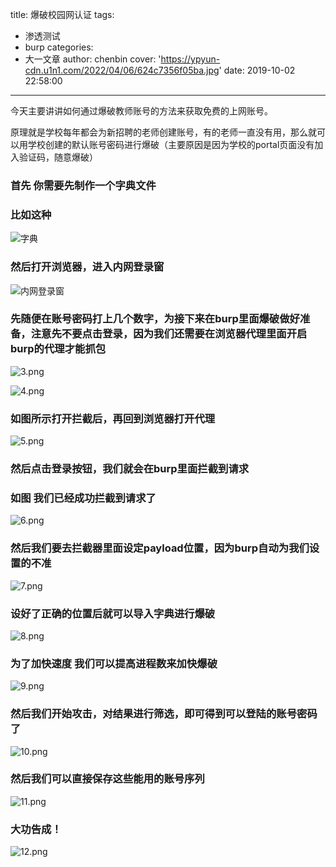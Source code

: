 title: 爆破校园网认证
tags:
  - 渗透测试
  - burp
categories:
  - 大一文章
author: chenbin
cover: 'https://ypyun-cdn.u1n1.com/2022/04/06/624c7356f05ba.jpg'
date: 2019-10-02 22:58:00
---

今天主要讲讲如何通过爆破教师账号的方法来获取免费的上网账号。




原理就是学校每年都会为新招聘的老师创建账号，有的老师一直没有用，那么就可以用学校创建的默认账号密码进行爆破（主要原因是因为学校的portal页面没有加入验证码，随意爆破）





### 首先 你需要先制作一个字典文件
### 比如这种
![字典](https://ypyun-cdn.u1n1.com//img/picgo202204060051288.png "字典")


### 然后打开浏览器，进入内网登录窗
![内网登录窗](https://ypyun-cdn.u1n1.com/2022/04/06/624c7356abcec.png "内网登录窗")

### 先随便在账号密码打上几个数字，为接下来在burp里面爆破做好准备，注意先不要点击登录，因为我们还需要在浏览器代理里面开启burp的代理才能抓包

![3.png](https://ypyun-cdn.u1n1.com/2022/04/06/624c7357028c7.png)

![4.png](https://ypyun-cdn.u1n1.com/2022/04/06/624c73569ae59.png)

### 如图所示打开拦截后，再回到浏览器打开代理

![5.png](https://ypyun-cdn.u1n1.com/2022/04/06/624c7356ec77b.png)

### 然后点击登录按钮，我们就会在burp里面拦截到请求
### 如图 我们已经成功拦截到请求了

![6.png](https://ypyun-cdn.u1n1.com/2022/04/06/624c7356eab90.png)

### 然后我们要去拦截器里面设定payload位置，因为burp自动为我们设置的不准

![7.png](https://ypyun-cdn.u1n1.com/2022/04/06/624c735708659.png)


### 设好了正确的位置后就可以导入字典进行爆破

![8.png](https://ypyun-cdn.u1n1.com/2022/04/06/624c7356d9f6a.png)

### 为了加快速度 我们可以提高进程数来加快爆破

![9.png](https://ypyun-cdn.u1n1.com/2022/04/06/624c7356d1b47.png)

### 然后我们开始攻击，对结果进行筛选，即可得到可以登陆的账号密码了

![10.png](https://ypyun-cdn.u1n1.com/2022/04/06/624c735701dc5.png)

### 然后我们可以直接保存这些能用的账号序列
![11.png](https://ypyun-cdn.u1n1.com/2022/04/06/624c7356a00cb.png)

### 大功告成！
![12.png](https://ypyun-cdn.u1n1.com/2022/04/06/624c7356f00fa.png)
